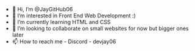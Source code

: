 - 👋 Hi, I’m @JayGitHub06
- 👀 I’m interested in Front End Web Development :)
- 🌱 I’m currently learning HTML and CSS
- 💞️ I’m looking to collaborate on small websites for now but bigger ones later
- 📫 How to reach me - Discord - devjay06

<!---
JayGitHub06/JayGitHub06 is a ✨ special ✨ repository because its `README.md` (this file) appears on your GitHub profile.
You can click the Preview link to take a look at your changes.
--->
